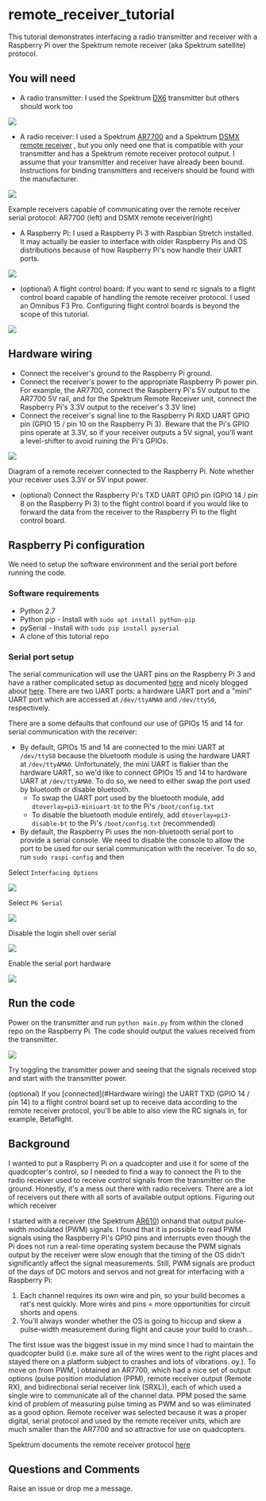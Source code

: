 # remote_receiver_tutorial

This tutorial demonstrates interfacing a radio transmitter and receiver with a
Raspberry Pi over the Spektrum remote receiver (aka Spektrum satellite)
protocol.

## You will need
* A radio transmitter: I used the Spektrum
[DX6](http://spektrumrc.com/Products/Default.aspx?ProdId=SPMR6750)
transmitter but others should work too

![](img/transmitter.jpg)


* A radio receiver: I used a Spektrum
[AR7700](http://spektrumrc.com/Products/Default.aspx?ProdID=SPMAR7700)
and a Spektrum
[DSMX remote receiver](http://spektrumrc.com/Products/Default.aspx?ProdID=SPMAR7700)
, but you only need one that is compatible with
your transmitter and has a Spektrum remote receiver protocol output. I assume
that your transmitter and receiver have already been bound. Instructions
for binding transmitters and receivers should be found with the manufacturer.

![](img/receiver.jpg)

Example receivers capable of communicating over the remote receiver serial
protocol: AR7700 (left) and DSMX remote receiver(right)

* A Raspberry Pi: I used a Raspberry Pi 3 with Raspbian Stretch installed.
It may actually be easier to interface with older Raspberry Pis and OS 
distributions because of how Raspberry Pi's now handle their UART ports.

![](img/rpi.jpg)

* (optional) A flight control board: If you want to send rc signals to a flight
control board capable of handling the remote receiver protocol. I used an
Omnibus F3 Pro. Configuring flight control boards is beyond the scope of this
tutorial.

![](img/flight_control_board.jpg)

## Hardware wiring
* Connect the receiver's ground to the Raspberry Pi ground.
* Connect the receiver's power to the appropriate Raspberry Pi power
pin. For example, the AR7700, connect the Raspberry Pi's 5V output to the
AR7700 5V rail, and for the Spektrum Remote Receiver unit, connect the
Raspberry Pi's 3.3V output to the receiver's 3.3V line)
* Connect the receiver's signal line to the Raspberry Pi RXD UART GPIO pin
(GPIO 15 / pin 10 on the Raspberry Pi 3). Beware that the Pi's GPIO pins
operate at 3.3V, so if your receiver outputs a 5V signal, you'll want a
level-shifter to avoid ruining the Pi's GPIOs.

![](img/rx_rpi.png)

Diagram of a remote receiver connected to the Raspberry Pi. Note whether your
receiver uses 3.3V or 5V input power.

* (optional) Connect the Raspberry Pi's TXD UART GPIO pin (GPIO 14 / pin 8 on
the Raspberry Pi 3) to the flight control board if you would like to forward
the data from the receiver to the Raspberry Pi to the flight control board.

## Raspberry Pi configuration

We need to setup the software environment and the serial port before running
the code.

### Software requirements
* Python 2.7
* Python pip - Install with `sudo apt install python-pip`
* pySerial - Install with `sudo pip install pyserial`
* A clone of this tutorial repo

### Serial port setup
The serial communication will use the UART pins on the Raspberry Pi 3 and have
a rather complicated setup as documented
[here](https://www.raspberrypi.org/documentation/configuration/uart.md)
and nicely blogged about
[here](https://spellfoundry.com/2016/05/29/configuring-gpio-serial-port-raspbian-jessie-including-pi-3/).
There are two UART ports: a hardware UART port and a "mini" UART port which are
accessed at `/dev/ttyAMA0` and `/dev/ttyS0`, respectively.

There are a some defaults that confound our use of GPIOs 15 and 14 for serial
communication with the receiver:
* By default, GPIOs 15 and 14 are connected to the mini UART at `/dev/ttyS0`
because the bluetooth module is using the hardware UART at `/dev/ttyAMA0`.
Unfortunately, the mini UART is flakier than the hardware UART, so we'd like to
connect GPIOs 15 and 14 to hardware UART at `/dev/ttyAMA0`. To do so, we need
to either swap the port used by bluetooth or disable bluetooth.
  * To swap the UART port used by the bluetooth module, add 
  `dtoverlay=pi3-miniuart-bt` to the Pi's `/boot/config.txt`
  * To disable the bluetooth module entirely, add
  `dtoverlay=pi3-disable-bt` to the Pi's `/boot/config.txt` (recommended)
* By default, the Raspberry Pi uses the non-bluetooth serial port to provide
a serial console. We need to disable the console to allow the port to be used
for our serial communication with the receiver. To do so, run
`sudo raspi-config` and then

Select `Interfacing Options`

![](img/rpi_config0.png)

Select `P6 Serial`

![](img/rpi_config1.png)

Disable the login shell over serial

![](img/rpi_config2.png)

Enable the serial port hardware

![](img/rpi_config3.png)

## Run the code
Power on the transmitter and run `python main.py` from within the cloned repo
on the Raspberry Pi. The code should output the values received from the
transmitter.

![](img/main_output.png)

Try toggling the transmitter power and seeing that the signals received stop
and start with the transmitter power. 

(optional) If you [connected](#Hardware wiring) the UART TXD (GPIO 14 / pin 14)
to a flight control board set up to receive data according to the remote
receiver protocol, you'll be able to also view the RC signals in, for example,
Betaflight.

## Background
I wanted to put a Raspberry Pi on a quadcopter and use it for some of the
quadcopter's control, so I needed to find a way to connect the Pi to the radio
receiver used to receive control signals from the transmitter on the ground.
Honestly, it's a mess out there with radio receivers. There are a lot of
receivers out there with all sorts of available output options. Figuring out
which receiver 

I started with a receiver (the Spektrum 
[AR610](http://spektrumrc.com/Products/Default.aspx?ProdID=SPMAR610))
onhand that output pulse-width modulated (PWM) signals.
I found that it is possible to read PWM signals using the Raspberry Pi's GPIO
pins and interrupts even though the Pi does not run a real-time operating
system because the PWM signals output by the receiver were slow
enough that the timing of the OS didn't significantly affect the signal
measurements. Still, PWM signals are product of the days of DC motors and
servos and not great for interfacing with a Raspberry Pi:
1. Each channel requires its own wire and pin, so your build becomes
a rat's nest quickly. More wires and pins = more opportunities for circuit
shorts and opens.
2. You'll always wonder whether the OS is going to hiccup and skew a
pulse-width measurement during flight and cause your build to crash...

The first issue was the biggest issue in my mind since I had to maintain the
quadcopter build (i.e. make sure all of the wires went to the right places and
stayed there on a platform subject to crashes and lots of vibrations. oy.).
To move on from PWM, I obtained an AR7700, which had a nice set of output
options (pulse position modulation (PPM), remote receiver output (Remote RX),
and bidirectional serial receiver link (SRXL)),
each of which used a single wire to communicate all of the channel data.
PPM posed the same kind of problem of measuring pulse timing as PWM and so was
eliminated as a good option. Remote receiver was selected because it was a
proper digital, serial protocol and used by the remote receiver units, which
are much smaller than the AR7700 and so attractive for use on quadcopters.

Spektrum documents the remote receiver protocol
[here](https://www.spektrumrc.com/ProdInfo/Files/Remote%20Receiver%20Interfacing%20Rev%20A.pdf)

## Questions and Comments
Raise an issue or drop me a message.
